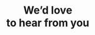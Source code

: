---
title: We’d love <br> to hear from you
highlighted: hear from you
description: Please fill out the form and we'll get back to you within 48 hours.
form:
  fields: 
    - label: Last label
      name: last_name
      type: text
      placeholder: Your last label
      requared: true
      half: true
    - label: First label
      name: firs_name
      type: text
      placeholder: Your First label
      requared: false
      half: true
    - label: Company label
      name: company_name
      type: text
      placeholder: Your Company label
      requared: true
      half: false
    - label: Your e-mail
      name: email
      type: email
      placeholder: Your Email
      requared: true
      half: false
    - label: Message
      name: message
      type: textarea
      placeholder: Your text
      requared: false
      half: false
  submit_action: //
  submit_button:
    text: Submit
    icon: true
    variant: primary
  form_info: By submitting, you agree to our [Privacy Policy](#) and allow LanceDB to store and process the information above to provide you with the content requested.
page_bg: 
  left: static/assets/vectors/contact-bg-left.svg
  right: static/assets/vectors/contact-bg-right.svg
---
